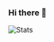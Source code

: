 ### Hi there 👋

![Stats](https://github-readme-stats.vercel.app/api?username=reticule&show_icons=true&theme=radical)
